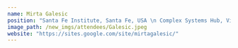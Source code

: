 ```yaml
---
name: Mirta Galesic
position: "Santa Fe Institute, Santa Fe, USA \n Complex Systems Hub, Vienna, AUT"
image_path: /new_imgs/attendees/Galesic.jpeg
website: "https://sites.google.com/site/mirtagalesic/"
---
```

